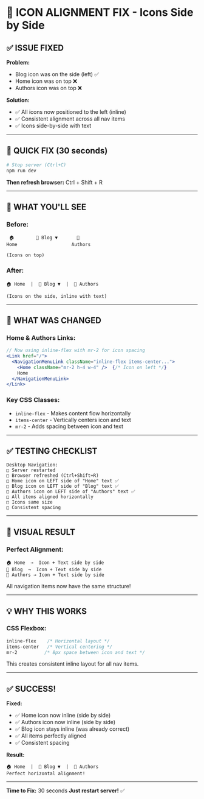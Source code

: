 # 🎯 ICON ALIGNMENT FIX - Icons Side by Side

## ✅ ISSUE FIXED

**Problem:**
- Blog icon was on the side (left) ✅
- Home icon was on top ❌
- Authors icon was on top ❌

**Solution:**
- ✅ All icons now positioned to the left (inline)
- ✅ Consistent alignment across all nav items
- ✅ Icons side-by-side with text

---

## 🚀 QUICK FIX (30 seconds)

```bash
# Stop server (Ctrl+C)
npm run dev
```

**Then refresh browser:** Ctrl + Shift + R

---

## 🎯 WHAT YOU'LL SEE

### Before:
```
 🏠        📖 Blog ▼       👥
Home                    Authors

(Icons on top)
```

### After:
```
🏠 Home  |  📖 Blog ▼  |  👥 Authors

(Icons on the side, inline with text)
```

---

## 🔧 WHAT WAS CHANGED

### Home & Authors Links:
```jsx
// Now using inline-flex with mr-2 for icon spacing
<Link href="/">
  <NavigationMenuLink className="inline-flex items-center...">
    <Home className="mr-2 h-4 w-4" />  {/* Icon on left */}
    Home
  </NavigationMenuLink>
</Link>
```

### Key CSS Classes:
- `inline-flex` - Makes content flow horizontally
- `items-center` - Vertically centers icon and text
- `mr-2` - Adds spacing between icon and text

---

## ✅ TESTING CHECKLIST

```
Desktop Navigation:
□ Server restarted
□ Browser refreshed (Ctrl+Shift+R)
□ Home icon on LEFT side of "Home" text ✅
□ Blog icon on LEFT side of "Blog" text ✅
□ Authors icon on LEFT side of "Authors" text ✅
□ All items aligned horizontally
□ Icons same size
□ Consistent spacing
```

---

## 🎨 VISUAL RESULT

### Perfect Alignment:
```
🏠 Home  →  Icon + Text side by side
📖 Blog  →  Icon + Text side by side
👥 Authors → Icon + Text side by side
```

All navigation items now have the same structure!

---

## 💡 WHY THIS WORKS

### CSS Flexbox:
```css
inline-flex    /* Horizontal layout */
items-center   /* Vertical centering */
mr-2          /* 8px space between icon and text */
```

This creates consistent inline layout for all nav items.

---

## ✅ SUCCESS!

**Fixed:**
- ✅ Home icon now inline (side by side)
- ✅ Authors icon now inline (side by side)
- ✅ Blog icon stays inline (was already correct)
- ✅ All items perfectly aligned
- ✅ Consistent spacing

**Result:**
```
🏠 Home  |  📖 Blog ▼  |  👥 Authors
Perfect horizontal alignment!
```

---

**Time to Fix:** 30 seconds
**Just restart server!** ✅
